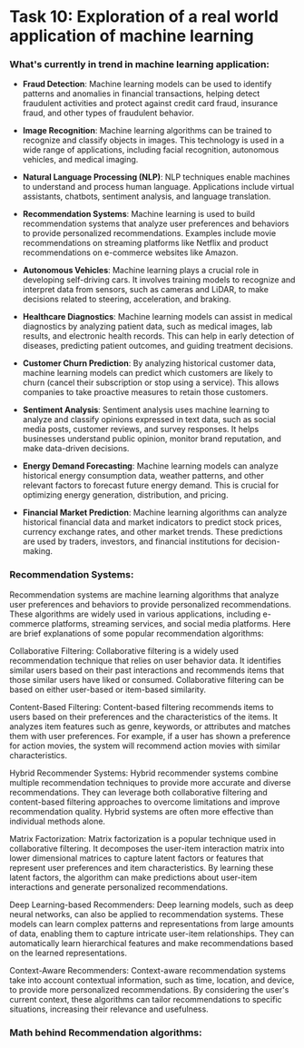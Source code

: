 # Task 10: Exploration of a real world application of machine learning
### What's currently in trend in machine learning application: 
- **Fraud Detection**: Machine learning models can be used to identify patterns and anomalies in financial transactions, helping detect fraudulent activities and protect against credit card fraud, insurance fraud, and other types of fraudulent behavior.

- **Image Recognition**: Machine learning algorithms can be trained to recognize and classify objects in images. This technology is used in a wide range of applications, including facial recognition, autonomous vehicles, and medical imaging.

- **Natural Language Processing (NLP)**: NLP techniques enable machines to understand and process human language. Applications include virtual assistants, chatbots, sentiment analysis, and language translation.

- **Recommendation Systems**: Machine learning is used to build recommendation systems that analyze user preferences and behaviors to provide personalized recommendations. Examples include movie recommendations on streaming platforms like Netflix and product recommendations on e-commerce websites like Amazon.

- **Autonomous Vehicles**: Machine learning plays a crucial role in developing self-driving cars. It involves training models to recognize and interpret data from sensors, such as cameras and LiDAR, to make decisions related to steering, acceleration, and braking.

- **Healthcare Diagnostics**: Machine learning models can assist in medical diagnostics by analyzing patient data, such as medical images, lab results, and electronic health records. This can help in early detection of diseases, predicting patient outcomes, and guiding treatment decisions.

- **Customer Churn Prediction**: By analyzing historical customer data, machine learning models can predict which customers are likely to churn (cancel their subscription or stop using a service). This allows companies to take proactive measures to retain those customers.

- **Sentiment Analysis**: Sentiment analysis uses machine learning to analyze and classify opinions expressed in text data, such as social media posts, customer reviews, and survey responses. It helps businesses understand public opinion, monitor brand reputation, and make data-driven decisions.

- **Energy Demand Forecasting**: Machine learning models can analyze historical energy consumption data, weather patterns, and other relevant factors to forecast future energy demand. This is crucial for optimizing energy generation, distribution, and pricing.

- **Financial Market Prediction**: Machine learning algorithms can analyze historical financial data and market indicators to predict stock prices, currency exchange rates, and other market trends. These predictions are used by traders, investors, and financial institutions for decision-making.
### Recommendation Systems: 
Recommendation systems are machine learning algorithms that analyze user preferences and behaviors to provide personalized recommendations. These algorithms are widely used in various applications, including e-commerce platforms, streaming services, and social media platforms. Here are brief explanations of some popular recommendation algorithms:

Collaborative Filtering: Collaborative filtering is a widely used recommendation technique that relies on user behavior data. It identifies similar users based on their past interactions and recommends items that those similar users have liked or consumed. Collaborative filtering can be based on either user-based or item-based similarity.

Content-Based Filtering: Content-based filtering recommends items to users based on their preferences and the characteristics of the items. It analyzes item features such as genre, keywords, or attributes and matches them with user preferences. For example, if a user has shown a preference for action movies, the system will recommend action movies with similar characteristics.

Hybrid Recommender Systems: Hybrid recommender systems combine multiple recommendation techniques to provide more accurate and diverse recommendations. They can leverage both collaborative filtering and content-based filtering approaches to overcome limitations and improve recommendation quality. Hybrid systems are often more effective than individual methods alone.

Matrix Factorization: Matrix factorization is a popular technique used in collaborative filtering. It decomposes the user-item interaction matrix into lower dimensional matrices to capture latent factors or features that represent user preferences and item characteristics. By learning these latent factors, the algorithm can make predictions about user-item interactions and generate personalized recommendations.

Deep Learning-based Recommenders: Deep learning models, such as deep neural networks, can also be applied to recommendation systems. These models can learn complex patterns and representations from large amounts of data, enabling them to capture intricate user-item relationships. They can automatically learn hierarchical features and make recommendations based on the learned representations.

Context-Aware Recommenders: Context-aware recommendation systems take into account contextual information, such as time, location, and device, to provide more personalized recommendations. By considering the user's current context, these algorithms can tailor recommendations to specific situations, increasing their relevance and usefulness.

### Math behind Recommendation algorithms:


